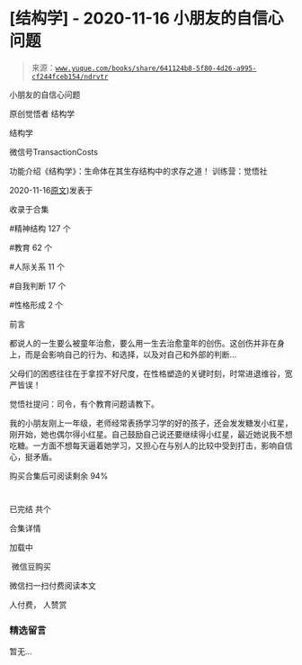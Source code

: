 # [结构学] - 2020-11-16 小朋友的自信心问题

> 来源：[`www.yuque.com/books/share/641124b8-5f80-4d26-a995-cf244fceb154/ndrvtr`](https://www.yuque.com/books/share/641124b8-5f80-4d26-a995-cf244fceb154/ndrvtr)



小朋友的自信心问题 

原创觉悟者 结构学 

结构学 

微信号TransactionCosts 

功能介绍《结构学》：生命体在其生存结构中的求存之道！ 训练营：觉悟社 

2020-11-16[原文](https://mp.weixin.qq.com/s?__biz=MzIzMDYwOTM0Mg==&mid=2247484760&idx=1&sn=0760857178061e8c1e562b3818c89626&chksm=e8b19d89dfc6149f80760c0ee1f26375a0cf020f4efb7c489b15add1bf7dc4445ad07bb94aeb#rd))发表于 

收录于合集 

#精神结构 127 个 

#教育 62 个 

#人际关系 11 个 

#自我判断 17 个 

#性格形成 2 个 

前言 

都说人的一生要么被童年治愈，要么用一生去治愈童年的创伤。这创伤并非在身上，而是会影响自己的行为、和选择，以及对自己和外部的判断… 

父母们的困惑往往在于拿捏不好尺度，在性格塑造的关键时刻，时常进退维谷，宽严皆误！ 

觉悟社提问：司令，有个教育问题请教下。 

我的小朋友刚上一年级，老师经常表扬学习学的好的孩子，还会发发糖发小红星，刚开始，她也偶尔得小红星。自己鼓励自己说还要继续得小红星，最近她说我不想吃糖。一方面不想每天逼着她学习，又担心在与别人的比较中受到打击，影响自信心，挺矛盾。 

购买合集后可阅读剩余 94% 

# 

已完结 共个 

合集详情 

加载中 

 微信豆购买 

微信扫一扫付费阅读本文 

人付费， 人赞赏 

### 精选留言 

暂无...